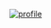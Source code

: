 [![profile](https://github-readme-stats.vercel.app/api?username=GrenderG&theme=github_dark&show_icons=true&hide_border=true)](https://github.com/anuraghazra/github-readme-stats)
